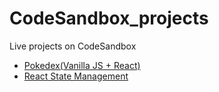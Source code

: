 # CodeSandbox_projects
Live projects on CodeSandbox

- [Pokedex(Vanilla JS + React)](https://codesandbox.io/p/devbox/vanilla-js-react-pokedex-forked-myprpr)
- [React State Management](https://glorious-carnival-p97g57wj47vc97qq.github.dev/)
